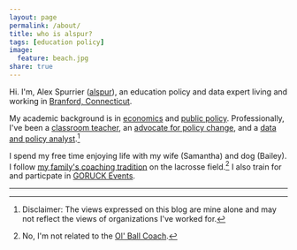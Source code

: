 ```yaml
---
layout: page
permalink: /about/
title: who is alspur?
tags: [education policy]
image:
  feature: beach.jpg
share: true
---
```


Hi. I'm, Alex Spurrier ([alspur](http://twitter.com/alspur)), an education policy and data expert living and working in [Branford, Connecticut](http://en.wikipedia.org/wiki/Branford,_Connecticut). 

My academic background is in [economics](http://bethel.edu) and [public policy](http://trincoll.edu). Professionally, I've been a [classroom teacher](http://teachforamerica.org), an [advocate for policy change](http://conncan.org), and a [data and policy analyst](http://tntp.org).[^1] 

I spend my free time enjoying life with my wife (Samantha) and dog (Bailey). I follow [my family's coaching tradition](https://www.youtube.com/watch?v=YRvGDlbimUI) on the lacrosse field.[^2] I also train for and particpate in [GORUCK Events](http://www.goruck.com/en/events).

---

[^1]: Disclaimer: The views expressed on this blog are mine alone and may not reflect the views of organizations I've worked for.
[^2]: No, I'm not related to the [Ol' Ball Coach](http://en.wikipedia.org/wiki/Steve_Spurrier). 